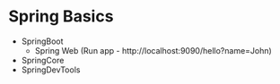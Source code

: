 # Spring Basics

- SpringBoot
  - Spring Web (Run app - http://localhost:9090/hello?name=John)
- SpringCore
- SpringDevTools

